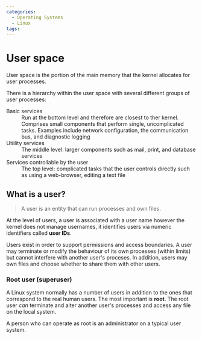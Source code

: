 ```yaml
---
categories:
  - Operating Systems
  - Linux
tags:
---
```


# User space

User space is the portion of the main memory that the kernel allocates for user
processes.

There is a hierarchy within the user space with several different groups of user
processes:

<dl>

<dt>Basic services</dt>
<dd>Run at the bottom level and therefore are closest to ther kernel. Comprises small components that perform single, uncomplicated tasks. Examples include network configuration, the communication bus, and diagnostic logging</dd> 
<dt>Utiility services</dt>
<dd>The middle level: larger components such as mail, print, and database services</dd>
<dt>Services controllable by the user</dt>
<dd>The top level: complicated tasks that the user controls directly such as using a web-browser, editing a text file</dd>
</dl>

## What is a user?

> A user is an entity that can run processes and own files.

At the level of users, a user is associated with a user name however the kernel
does not manage usernames, it identifies users via numeric identifiers called
**user IDs**.

Users exist in order to support permissions and access boundaries. A user may
terminate or modify the behaviour of its own processes (within limits) but
cannot interfere with another user's proceses. In addition, users may own files
and choose whether to share them with other users.

### Root user (superuser)

A Linux system normally has a number of users in addition to the ones that
correspond to the real human users. The most important is **root**. The root
user _can_ terminate and alter another user's processes and access any file on
the local system.

A person who can operate as root is an administrator on a typical user system.
